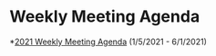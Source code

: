 # Weekly Meeting Agenda

*[2021 Weekly Meeting Agenda](https://github.com/camdeno/F16Capstone/blob/main/Meeting%20Agenda/Capstone%20Weekly%20Meeting%20Agenda.pdf) (1/5/2021 - 6/1/2021)
